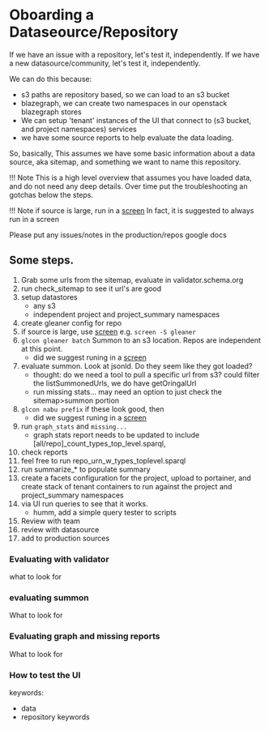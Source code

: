 # Oboarding a Dataseource/Repository

If we have an issue with a repository, let's test it, independently.
If we have a new datasource/community, let's test it, independently.

We can do this because:

* s3 paths are repository based, so we can load to an s3 bucket
* blazegraph, we can create two namespaces in our openstack blazegraph stores
* We can setup 'tenant' instances of the UI that connect to  (s3 bucket, and project namespaces) services
* we have some source reports to help evaluate the data loading.

So, basically, This assumes we have some basic information about a data source, aka sitemap, and something we want to 
name this repository.

!!! Note
    This is a high level overview that assumes you have loaded data, and do not need any deep details.
    Over time put the troubleshooting an gotchas below the steps.

!!! Note
    if source is large, run in a [screen](using_screen_for_manual_loading.md)
    In fact, it is suggested to always run in a screen

Please put any issues/notes in the production/repos google docs

## Some steps.

1. Grab some urls from the sitemap, evaluate in validator.schema.org
3. run check_sitemap to see it url's are good
3. setup datastores
    * any s3
    * independent project and project_summary namespaces
2. create gleaner config for repo
2.   if source is large,  use [screen](using_screen_for_manual_loading.md) e.g. `screen -S gleaner`
3. `glcon gleaner batch` Summon to an s3 location. Repos are independent at this point.
    *  did we suggest runing in a [screen](using_screen_for_manual_loading.md)
4. evaluate summon. Look at jsonld. Do they seem like they got loaded?
    * thought: do we need a tool to pull a specific url from s3? could filter the listSummonedUrls, we do have getOringalUrl
    * run missing stats... may need an option to just check the sitemap>summon portion
5. `glcon nabu prefix` if these look good, then 
    *  did we suggest runing in a [screen](using_screen_for_manual_loading.md)
6. run `graph_stats` and `missing...`
    * graph stats report needs to be updated to include [all/repo]_count_types_top_level.sparql, 
7. check reports
9. feel free to run repo_urn_w_types_toplevel.sparql
9. run summarize_* to populate summary
9. create a facets configuration for the project, upload to portainer, and create stack of tenant containers to run against the project and project_summary namespaces
10. via UI run queries to see that it works.
    * humm, add a simple query tester to scripts
11. Review with team
12. review with datasource
13. add to production sources

### Evaluating with validator
what to look for

### evaluating summon
What to look for

### Evaluating graph and missing reports
What to look for

### How to test the UI

keywords:
* data
* repository keywords
